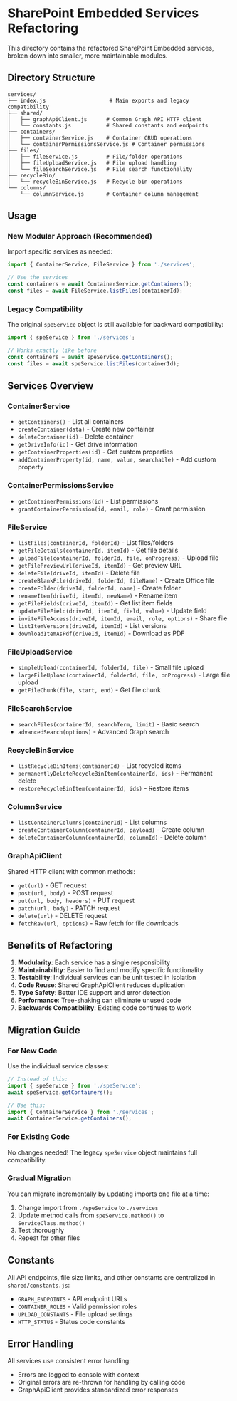 # SharePoint Embedded Services Refactoring

This directory contains the refactored SharePoint Embedded services, broken down into smaller, more maintainable modules.

## Directory Structure

```
services/
├── index.js                    # Main exports and legacy compatibility
├── shared/
│   ├── graphApiClient.js      # Common Graph API HTTP client
│   └── constants.js           # Shared constants and endpoints
├── containers/
│   ├── containerService.js    # Container CRUD operations
│   └── containerPermissionsService.js # Container permissions
├── files/
│   ├── fileService.js         # File/folder operations
│   ├── fileUploadService.js   # File upload handling
│   └── fileSearchService.js   # File search functionality
├── recycleBin/
│   └── recycleBinService.js   # Recycle bin operations
└── columns/
    └── columnService.js       # Container column management
```

## Usage

### New Modular Approach (Recommended)

Import specific services as needed:

```javascript
import { ContainerService, FileService } from './services';

// Use the services
const containers = await ContainerService.getContainers();
const files = await FileService.listFiles(containerId);
```

### Legacy Compatibility

The original `speService` object is still available for backward compatibility:

```javascript
import { speService } from './services';

// Works exactly like before
const containers = await speService.getContainers();
const files = await speService.listFiles(containerId);
```

## Services Overview

### ContainerService
- `getContainers()` - List all containers
- `createContainer(data)` - Create new container
- `deleteContainer(id)` - Delete container
- `getDriveInfo(id)` - Get drive information
- `getContainerProperties(id)` - Get custom properties
- `addContainerProperty(id, name, value, searchable)` - Add custom property

### ContainerPermissionsService
- `getContainerPermissions(id)` - List permissions
- `grantContainerPermission(id, email, role)` - Grant permission

### FileService
- `listFiles(containerId, folderId)` - List files/folders
- `getFileDetails(containerId, itemId)` - Get file details
- `uploadFile(containerId, folderId, file, onProgress)` - Upload file
- `getFilePreviewUrl(driveId, itemId)` - Get preview URL
- `deleteFile(driveId, itemId)` - Delete file
- `createBlankFile(driveId, folderId, fileName)` - Create Office file
- `createFolder(driveId, folderId, name)` - Create folder
- `renameItem(driveId, itemId, newName)` - Rename item
- `getFileFields(driveId, itemId)` - Get list item fields
- `updateFileField(driveId, itemId, field, value)` - Update field
- `inviteFileAccess(driveId, itemId, email, role, options)` - Share file
- `listItemVersions(driveId, itemId)` - List versions
- `downloadItemAsPdf(driveId, itemId)` - Download as PDF

### FileUploadService
- `simpleUpload(containerId, folderId, file)` - Small file upload
- `largeFileUpload(containerId, folderId, file, onProgress)` - Large file upload
- `getFileChunk(file, start, end)` - Get file chunk

### FileSearchService
- `searchFiles(containerId, searchTerm, limit)` - Basic search
- `advancedSearch(options)` - Advanced Graph search

### RecycleBinService
- `listRecycleBinItems(containerId)` - List recycled items
- `permanentlyDeleteRecycleBinItem(containerId, ids)` - Permanent delete
- `restoreRecycleBinItem(containerId, ids)` - Restore items

### ColumnService
- `listContainerColumns(containerId)` - List columns
- `createContainerColumn(containerId, payload)` - Create column
- `deleteContainerColumn(containerId, columnId)` - Delete column

### GraphApiClient
Shared HTTP client with common methods:
- `get(url)` - GET request
- `post(url, body)` - POST request
- `put(url, body, headers)` - PUT request
- `patch(url, body)` - PATCH request
- `delete(url)` - DELETE request
- `fetchRaw(url, options)` - Raw fetch for file downloads

## Benefits of Refactoring

1. **Modularity**: Each service has a single responsibility
2. **Maintainability**: Easier to find and modify specific functionality
3. **Testability**: Individual services can be unit tested in isolation
4. **Code Reuse**: Shared GraphApiClient reduces duplication
5. **Type Safety**: Better IDE support and error detection
6. **Performance**: Tree-shaking can eliminate unused code
7. **Backwards Compatibility**: Existing code continues to work

## Migration Guide

### For New Code
Use the individual service classes:

```javascript
// Instead of this:
import { speService } from './speService';
await speService.getContainers();

// Use this:
import { ContainerService } from './services';
await ContainerService.getContainers();
```

### For Existing Code
No changes needed! The legacy `speService` object maintains full compatibility.

### Gradual Migration
You can migrate incrementally by updating imports one file at a time:

1. Change import from `./speService` to `./services`
2. Update method calls from `speService.method()` to `ServiceClass.method()`
3. Test thoroughly
4. Repeat for other files

## Constants

All API endpoints, file size limits, and other constants are centralized in `shared/constants.js`:

- `GRAPH_ENDPOINTS` - API endpoint URLs
- `CONTAINER_ROLES` - Valid permission roles
- `UPLOAD_CONSTANTS` - File upload settings
- `HTTP_STATUS` - Status code constants

## Error Handling

All services use consistent error handling:
- Errors are logged to console with context
- Original errors are re-thrown for handling by calling code
- GraphApiClient provides standardized error responses
